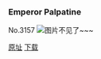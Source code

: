 ### Emperor Palpatine
No.3157
![图片不见了~~~](https://imgs.xkcd.com/comics/emperor_palpatine.png)

[原址](https://xkcd.com//3157) [下载](https://imgs.xkcd.com/comics/emperor_palpatine.png)

